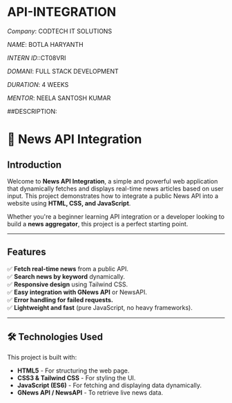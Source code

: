 # API-INTEGRATION

*Company*: CODTECH IT SOLUTIONS

*NAME*: BOTLA HARYANTH

*INTERN ID*::CT08VRI

*DOMANI*: FULL STACK DEVELOPMENT

*DURATION*: 4 WEEKS

*MENTOR*: NEELA SANTOSH KUMAR

##DESCRIPTION:
# 📰 News API Integration

##  Introduction  

Welcome to **News API Integration**, a simple and powerful web application that dynamically fetches and displays real-time news articles based on user input. This project demonstrates how to integrate a public News API into a website using **HTML, CSS, and JavaScript**.  

Whether you're a beginner learning API integration or a developer looking to build a **news aggregator**, this project is a perfect starting point.  

-------------------------

## **Features**  

✅ **Fetch real-time news** from a public API.  
✅ **Search news by keyword** dynamically.  
✅ **Responsive design** using Tailwind CSS.  
✅ **Easy integration with GNews API** or NewsAPI.    
✅ **Error handling for failed requests.**  
✅ **Lightweight and fast** (pure JavaScript, no heavy frameworks).  

--------------------------------------

## 🛠️ **Technologies Used**  

This project is built with:  

- **HTML5** - For structuring the web page.  
- **CSS3 & Tailwind CSS** - For styling the UI.  
- **JavaScript (ES6)** - For fetching and displaying data dynamically.  
- **GNews API / NewsAPI** - To retrieve live news data.  
 



